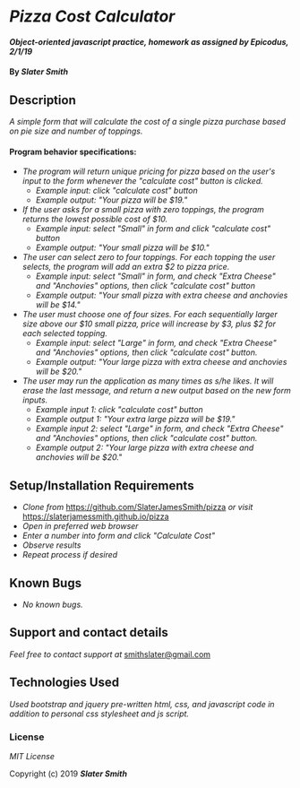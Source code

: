 # _Pizza Cost Calculator_

#### _Object-oriented javascript practice, homework as assigned by Epicodus, 2/1/19_

#### By _**Slater Smith**_

## Description

_A simple form that will calculate the cost of a single pizza purchase based on pie size and number of toppings._

#### Program behavior specifications:
* _The program will return unique pricing for pizza based on the user's input to the form whenever the "calculate cost" button is clicked._
  * _Example input: click "calculate cost" button_
  * _Example output: "Your pizza will be $19."_
* _If the user asks for a small pizza with zero toppings, the program returns the lowest possible cost of $10._
  * _Example input: select "Small" in form and click "calculate cost" button_
  * _Example output: "Your small pizza will be $10."_
* _The user can select zero to four toppings. For each topping the user selects, the program will add an extra $2 to pizza price._
  * _Example input: select "Small" in form, and check "Extra Cheese" and "Anchovies" options, then click "calculate cost" button_
  * _Example output: "Your small pizza with extra cheese and anchovies will be $14."_
* _The user must choose one of four sizes. For each sequentially larger size above our $10 small pizza, price will increase by $3, plus $2 for each selected topping._
  * _Example input: select "Large" in form, and check "Extra Cheese" and "Anchovies" options, then click "calculate cost" button._
  * _Example output: "Your large pizza with extra cheese and anchovies will be $20."_
* _The user may run the application as many times as s/he likes. It will erase the last message, and return a new output based on the new form inputs._
  * _Example input 1: click "calculate cost" button_
  * _Example output 1: "Your extra large pizza will be $19."_
  * _Example input 2: select "Large" in form, and check "Extra Cheese" and "Anchovies" options, then click "calculate cost" button._
  * _Example output 2: "Your large pizza with extra cheese and anchovies will be $20."_

## Setup/Installation Requirements

* _Clone from_ https://github.com/SlaterJamesSmith/pizza _or visit_ https://slaterjamessmith.github.io/pizza
* _Open in preferred web browser_
* _Enter a number into form and click "Calculate Cost"_
* _Observe results_
* _Repeat process if desired_

## Known Bugs

* _No known bugs._

## Support and contact details

_Feel free to contact support at_ smithslater@gmail.com

## Technologies Used

_Used bootstrap and jquery pre-written html, css, and javascript code in addition to personal css stylesheet and js script._

### License

*MIT License*

Copyright (c) 2019 **_Slater Smith_**
